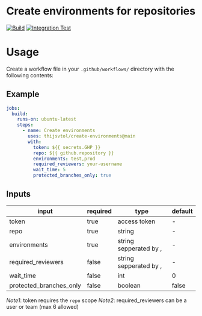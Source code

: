 # Create environments for repositories

[![Build](https://github.com/thijsvtol/create-environments/actions/workflows/go.yml/badge.svg?branch=main)](https://github.com/thijsvtol/create-environments/actions/workflows/go.yml)
[![Integration Test](https://github.com/thijsvtol/create-environments/actions/workflows/integration.yml/badge.svg?branch=main)](https://github.com/thijsvtol/create-environments/actions/workflows/integration.yml)

# Usage

Create a workflow file in your `.github/workflows/` directory with the following contents:

## Example

```yaml
jobs:
  build:
    runs-on: ubuntu-latest
    steps:
      - name: Create environments
        uses: thijsvtol/create-environments@main
        with:
          token: ${{ secrets.GHP }}
          repo: ${{ github.repository }}
          environments: test,prod
          required_reviewers: your-username
          wait_time: 5
          protected_branches_only: true
```

## Inputs

| input                   | required | type                   | default |
|-------------------------|----------|------------------------|---------|
| token                   | true     | access token           | -       |
| repo                    | true     | string                 | -       |
| environments            | true     | string sepperated by , | -       |
| required_reviewers      | false    | string sepperated by , | -       |
| wait_time               | false    | int                    | 0       |
| protected_branches_only | false    | boolean                | false   |

*Note1*: token requires the `repo` scope
*Note2*: required_reviewers can be a user or team (max 6 allowed)

